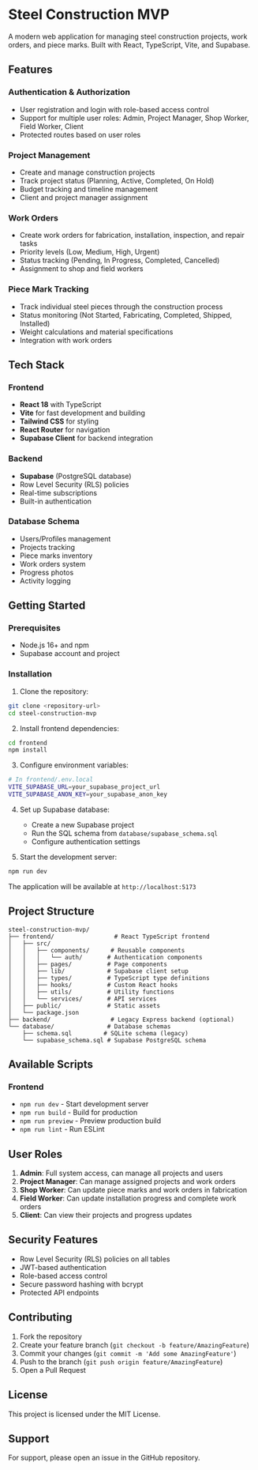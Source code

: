 # Steel Construction MVP

A modern web application for managing steel construction projects, work orders, and piece marks. Built with React, TypeScript, Vite, and Supabase.

## Features

### Authentication & Authorization
- User registration and login with role-based access control
- Support for multiple user roles: Admin, Project Manager, Shop Worker, Field Worker, Client
- Protected routes based on user roles

### Project Management
- Create and manage construction projects
- Track project status (Planning, Active, Completed, On Hold)
- Budget tracking and timeline management
- Client and project manager assignment

### Work Orders
- Create work orders for fabrication, installation, inspection, and repair tasks
- Priority levels (Low, Medium, High, Urgent)
- Status tracking (Pending, In Progress, Completed, Cancelled)
- Assignment to shop and field workers

### Piece Mark Tracking
- Track individual steel pieces through the construction process
- Status monitoring (Not Started, Fabricating, Completed, Shipped, Installed)
- Weight calculations and material specifications
- Integration with work orders

## Tech Stack

### Frontend
- **React 18** with TypeScript
- **Vite** for fast development and building
- **Tailwind CSS** for styling
- **React Router** for navigation
- **Supabase Client** for backend integration

### Backend
- **Supabase** (PostgreSQL database)
- Row Level Security (RLS) policies
- Real-time subscriptions
- Built-in authentication

### Database Schema
- Users/Profiles management
- Projects tracking
- Piece marks inventory
- Work orders system
- Progress photos
- Activity logging

## Getting Started

### Prerequisites
- Node.js 16+ and npm
- Supabase account and project

### Installation

1. Clone the repository:
```bash
git clone <repository-url>
cd steel-construction-mvp
```

2. Install frontend dependencies:
```bash
cd frontend
npm install
```

3. Configure environment variables:
```bash
# In frontend/.env.local
VITE_SUPABASE_URL=your_supabase_project_url
VITE_SUPABASE_ANON_KEY=your_supabase_anon_key
```

4. Set up Supabase database:
   - Create a new Supabase project
   - Run the SQL schema from `database/supabase_schema.sql`
   - Configure authentication settings

5. Start the development server:
```bash
npm run dev
```

The application will be available at `http://localhost:5173`

## Project Structure

```
steel-construction-mvp/
├── frontend/                 # React TypeScript frontend
│   ├── src/
│   │   ├── components/      # Reusable components
│   │   │   └── auth/       # Authentication components
│   │   ├── pages/          # Page components
│   │   ├── lib/            # Supabase client setup
│   │   ├── types/          # TypeScript type definitions
│   │   ├── hooks/          # Custom React hooks
│   │   ├── utils/          # Utility functions
│   │   └── services/       # API services
│   ├── public/             # Static assets
│   └── package.json
├── backend/                 # Legacy Express backend (optional)
└── database/               # Database schemas
    ├── schema.sql         # SQLite schema (legacy)
    └── supabase_schema.sql # Supabase PostgreSQL schema
```

## Available Scripts

### Frontend
- `npm run dev` - Start development server
- `npm run build` - Build for production
- `npm run preview` - Preview production build
- `npm run lint` - Run ESLint

## User Roles

1. **Admin**: Full system access, can manage all projects and users
2. **Project Manager**: Can manage assigned projects and work orders
3. **Shop Worker**: Can update piece marks and work orders in fabrication
4. **Field Worker**: Can update installation progress and complete work orders
5. **Client**: Can view their projects and progress updates

## Security Features

- Row Level Security (RLS) policies on all tables
- JWT-based authentication
- Role-based access control
- Secure password hashing with bcrypt
- Protected API endpoints

## Contributing

1. Fork the repository
2. Create your feature branch (`git checkout -b feature/AmazingFeature`)
3. Commit your changes (`git commit -m 'Add some AmazingFeature'`)
4. Push to the branch (`git push origin feature/AmazingFeature`)
5. Open a Pull Request

## License

This project is licensed under the MIT License.

## Support

For support, please open an issue in the GitHub repository.